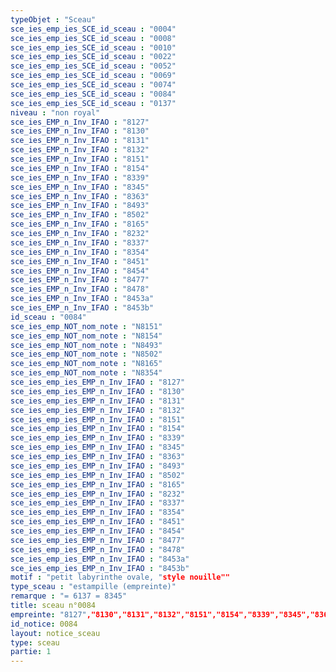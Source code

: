 ```yaml
---
typeObjet : "Sceau"
sce_ies_emp_ies_SCE_id_sceau : "0004"
sce_ies_emp_ies_SCE_id_sceau : "0008"
sce_ies_emp_ies_SCE_id_sceau : "0010"
sce_ies_emp_ies_SCE_id_sceau : "0022"
sce_ies_emp_ies_SCE_id_sceau : "0052"
sce_ies_emp_ies_SCE_id_sceau : "0069"
sce_ies_emp_ies_SCE_id_sceau : "0074"
sce_ies_emp_ies_SCE_id_sceau : "0084"
sce_ies_emp_ies_SCE_id_sceau : "0137"
niveau : "non royal"
sce_ies_EMP_n_Inv_IFAO : "8127"
sce_ies_EMP_n_Inv_IFAO : "8130"
sce_ies_EMP_n_Inv_IFAO : "8131"
sce_ies_EMP_n_Inv_IFAO : "8132"
sce_ies_EMP_n_Inv_IFAO : "8151"
sce_ies_EMP_n_Inv_IFAO : "8154"
sce_ies_EMP_n_Inv_IFAO : "8339"
sce_ies_EMP_n_Inv_IFAO : "8345"
sce_ies_EMP_n_Inv_IFAO : "8363"
sce_ies_EMP_n_Inv_IFAO : "8493"
sce_ies_EMP_n_Inv_IFAO : "8502"
sce_ies_EMP_n_Inv_IFAO : "8165"
sce_ies_EMP_n_Inv_IFAO : "8232"
sce_ies_EMP_n_Inv_IFAO : "8337"
sce_ies_EMP_n_Inv_IFAO : "8354"
sce_ies_EMP_n_Inv_IFAO : "8451"
sce_ies_EMP_n_Inv_IFAO : "8454"
sce_ies_EMP_n_Inv_IFAO : "8477"
sce_ies_EMP_n_Inv_IFAO : "8478"
sce_ies_EMP_n_Inv_IFAO : "8453a"
sce_ies_EMP_n_Inv_IFAO : "8453b"
id_sceau : "0084"
sce_ies_emp_NOT_nom_note : "N8151"
sce_ies_emp_NOT_nom_note : "N8154"
sce_ies_emp_NOT_nom_note : "N8493"
sce_ies_emp_NOT_nom_note : "N8502"
sce_ies_emp_NOT_nom_note : "N8165"
sce_ies_emp_NOT_nom_note : "N8354"
sce_ies_emp_ies_EMP_n_Inv_IFAO : "8127"
sce_ies_emp_ies_EMP_n_Inv_IFAO : "8130"
sce_ies_emp_ies_EMP_n_Inv_IFAO : "8131"
sce_ies_emp_ies_EMP_n_Inv_IFAO : "8132"
sce_ies_emp_ies_EMP_n_Inv_IFAO : "8151"
sce_ies_emp_ies_EMP_n_Inv_IFAO : "8154"
sce_ies_emp_ies_EMP_n_Inv_IFAO : "8339"
sce_ies_emp_ies_EMP_n_Inv_IFAO : "8345"
sce_ies_emp_ies_EMP_n_Inv_IFAO : "8363"
sce_ies_emp_ies_EMP_n_Inv_IFAO : "8493"
sce_ies_emp_ies_EMP_n_Inv_IFAO : "8502"
sce_ies_emp_ies_EMP_n_Inv_IFAO : "8165"
sce_ies_emp_ies_EMP_n_Inv_IFAO : "8232"
sce_ies_emp_ies_EMP_n_Inv_IFAO : "8337"
sce_ies_emp_ies_EMP_n_Inv_IFAO : "8354"
sce_ies_emp_ies_EMP_n_Inv_IFAO : "8451"
sce_ies_emp_ies_EMP_n_Inv_IFAO : "8454"
sce_ies_emp_ies_EMP_n_Inv_IFAO : "8477"
sce_ies_emp_ies_EMP_n_Inv_IFAO : "8478"
sce_ies_emp_ies_EMP_n_Inv_IFAO : "8453a"
sce_ies_emp_ies_EMP_n_Inv_IFAO : "8453b"
motif : "petit labyrinthe ovale, "style nouille""
type_sceau : "estampille (empreinte)"
remarque : "= 6137 = 8345"
title: sceau n°0084
empreinte: "8127","8130","8131","8132","8151","8154","8339","8345","8363","8493","8502","8165","8232","8337","8354","8451","8454","8477","8478","8453a","8453b"
id_notice: 0084
layout: notice_sceau
type: sceau
partie: 1
---
```

